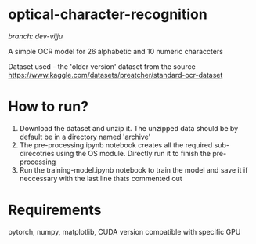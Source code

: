# optical-character-recognition
*branch: dev-vijju*

A simple OCR model for 26 alphabetic and 10 numeric characcters

Dataset used - the 'older version' dataset from the source https://www.kaggle.com/datasets/preatcher/standard-ocr-dataset

# How to run?
1. Download the dataset and unzip it. The unzipped data should be by default be in a directory named 'archive'
2. The pre-processing.ipynb notebook creates all the required sub-direcotries using the OS module. Directly run it to finish the pre-processing
3. Run the training-model.ipynb notebook to train the model and save it if neccessary with the last line thats commented out

# Requirements
pytorch, 
numpy, 
matplotlib, 
CUDA version compatible with specific GPU
